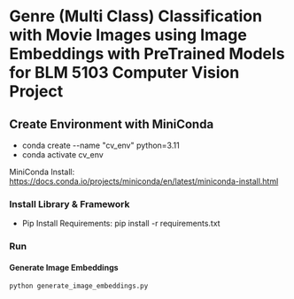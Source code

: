 # Genre (Multi Class) Classification with Movie Images using Image Embeddings with PreTrained Models for BLM 5103 Computer Vision Project

## Create Environment with MiniConda
- conda create --name "cv_env" python=3.11
- conda activate cv_env

MiniConda Install: https://docs.conda.io/projects/miniconda/en/latest/miniconda-install.html

### Install Library & Framework
- Pip Install Requirements: pip install -r requirements.txt 

### Run

#### Generate Image Embeddings
`python generate_image_embeddings.py`
